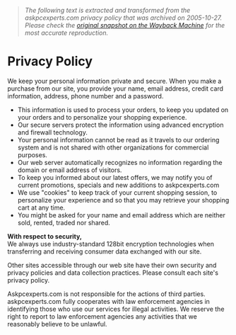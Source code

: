 > *The following text is extracted and transformed from the askpcexperts.com privacy policy that was archived on 2005-10-27. Please check the [original snapshot on the Wayback Machine](https://web.archive.org/web/20051027200200id_/http%3A//www.askpcexperts.com/privacy-policy.htm) for the most accurate reproduction.*

# Privacy Policy

We keep your personal information private and secure. When you make a purchase from our site, you provide your name, email address, credit card information, address, phone number and a password. 

  * This information is used to process your orders, to keep you updated on your orders and to personalize your shopping experience. 
  * Our secure servers protect the information using advanced encryption and firewall technology. 
  * Your personal information cannot be read as it travels to our ordering system and is not shared with other organizations for commercial purposes. 
  * Our web server automatically recognizes no information regarding the domain or email address of visitors. 
  * To keep you informed about our latest offers, we may notify you of current promotions, specials and new additions to askpcexperts.com 
  * We use "cookies" to keep track of your current shopping session, to personalize your experience and so that you may retrieve your shopping cart at any time. 
  * You might be asked for your name and email address which are neither sold, rented, traded nor shared. 



**With respect to security,**   
We always use industry-standard 128bit encryption technologies when transferring and receiving consumer data exchanged with our site. 

Other sites accessible through our web site have their own security and privacy policies and data collection practices. Please consult each site's privacy policy. 

Askpcexperts.com is not responsible for the actions of third parties. askpcexperts.com fully cooperates with law enforcement agencies in identifying those who use our services for illegal activities. We reserve the right to report to law enforcement agencies any activities that we reasonably believe to be unlawful. 
